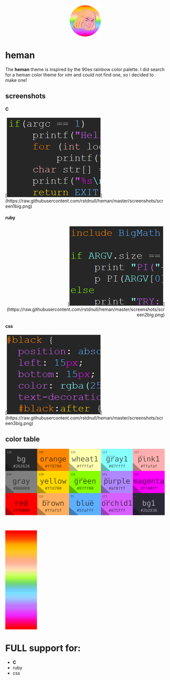 <p align="center"><img src="screenshots/hemanLogo2.png"></p>
  
# heman

The **heman** theme is inspired by
the 90es rainbow color palette.
I did search for a heman color theme
for _vim_ and could not find one, so i decided to make one!


## screenshots

#### C
<p align="left">
[<img src="screenshots/screen1small.png">](https://raw.githubusercontent.com/rstdnull/heman/master/screenshots/screen1big.png)
</p>

#### ruby
<p align="right">
[<img src="screenshots/screen2small.png">](https://raw.githubusercontent.com/rstdnull/heman/master/screenshots/screen2big.png)
</p>

#### css
<p align="left">
[<img src="screenshots/screen3small.png">](https://raw.githubusercontent.com/rstdnull/heman/master/screenshots/screen3big.png)
</p>

## color table
<p align="center"><img src="screenshots/colors.png"></p>
<br>
<p align="left"><img src="screenshots/colorsHeman.png"></p>

# FULL support for:
+ **C**
+ ruby
+ css
